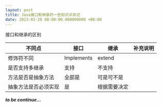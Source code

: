 ```yaml
---
layout: post
title: Java接口和继承的一些知识点杂记
date: 2023-03-28 08:00:00.000000000 +08:00
---
```


接口和继承的区别

| 不同点               | 接口       | 继承         | 补充说明 |
| -------------------- | ---------- | ------------ | -------- |
| 修饰符不同           | Implements | extend       |          |
| 是否支持多继承       | 支持       | 不支持       |          |
| 方法是否是抽象方法   | 全部是     | 可是可不是   |          |
| 抽象方法是否必须实现 | 是         | 根据需要决定 |          |

***to be continue...***

